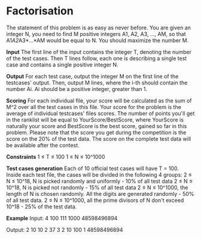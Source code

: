 # Factorisation
The statement of this problem is as easy as never before.
You are given an integer N, you need to find M positive integers A1, A2, A3, ..., AM, so that A1*A2*A3*...*AM would be equal to N. You should maximize the number M.

**Input**
The first line of the input contains the integer T, denoting the number of the test cases.
Then T lines follow, each one is describing a single test case and contains a single positive integer N.

**Output**
For each test case, output the integer M on the first line of the testcases' output. Then, output M lines, where the i-th should contain the number Ai. Ai should be a positive integer, greater than 1.

**Scoring**
For each individual file, your score will be calculated as the sum of M^2 over all the test cases in this file. Your score for the problem is the average of individual testcases' files scores. The number of points you'll get in the ranklist will be equal to YourScore/BestScore, where YourScore is naturally your score and BestScore is the best score, gained so far in this problem.
Please note that the score you get during the competition is the score on the 20% of the test data. The score on the complete test data will be available after the contest.

**Constraints**
1 ≤ T ≤ 100
1 ≤ N ≤ 10^1000
 
**Test cases generation**
Each of 10 official test cases will have T = 100. Inside each test file, the cases will be divided in the following 4 groups:
2 ≤ N ≤ 10^18, N is picked randomly and uniformly - 10% of all test data
2 ≤ N ≤ 10^18, N is picked not randomly - 15% of all test data
2 ≤ N ≤ 10^1000, the length of N is chosen randomly. All the digits are generated randomly - 50% of all test data.
2 ≤ N ≤ 10^1000, all the prime divisors of N don't exceed 10^18 - 25% of the test data.

**Example**
Input:
4
100
111
1000
48598496894

Output:
2
10
10
2
37
3
2
10
100
1
48598496894
